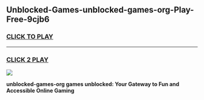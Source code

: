 
## Unblocked-Games-unblocked-games-org-Play-Free-9cjb6
<h3>
<a href="https://premium76.site?title=unblocked-games-org&ref=18A1">CLICK TO PLAY</a></h3>
<hr>

<h3>
<a href="https://premium76.site?title=unblocked-games-org&ref=18A1">CLICK 2 PLAY</a>
  
</h3>

<a href="https://premium76.site?title=unblocked-games-org&ref=18A1"><img src="https://clearcache.store/games.png"></a>


**unblocked-games-org games unblocked: Your Gateway to Fun and Accessible Online Gaming**
